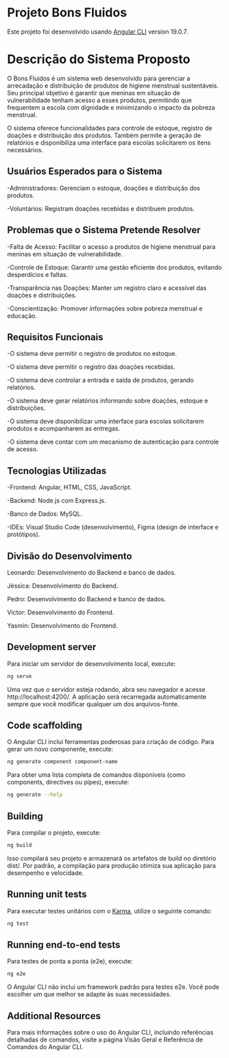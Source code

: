 # Projeto Bons Fluidos

Este projeto foi desenvolvido usando [Angular CLI](https://github.com/angular/angular-cli) version 19.0.7.

# Descrição do Sistema Proposto

O Bons Fluidos é um sistema web desenvolvido para gerenciar a arrecadação e distribuição de produtos de higiene menstrual sustentáveis. Seu principal objetivo é garantir que meninas em situação de vulnerabilidade tenham acesso a esses produtos, permitindo que frequentem a escola com dignidade e minimizando o impacto da pobreza menstrual.

O sistema oferece funcionalidades para controle de estoque, registro de doações e distribuição dos produtos. Também permite a geração de relatórios e disponibiliza uma interface para escolas solicitarem os itens necessários.

## Usuários Esperados para o Sistema

-Administradores: Gerenciam o estoque, doações e distribuição dos produtos.

-Voluntários: Registram doações recebidas e distribuem produtos.


## Problemas que o Sistema Pretende Resolver

-Falta de Acesso: Facilitar o acesso a produtos de higiene menstrual para meninas em situação de vulnerabilidade.

-Controle de Estoque: Garantir uma gestão eficiente dos produtos, evitando desperdícios e faltas.

-Transparência nas Doações: Manter um registro claro e acessível das doações e distribuições.

-Conscientização: Promover informações sobre pobreza menstrual e educação.

## Requisitos Funcionais

-O sistema deve permitir o registro de produtos no estoque.

-O sistema deve permitir o registro das doações recebidas.

-O sistema deve controlar a entrada e saída de produtos, gerando relatórios.

-O sistema deve gerar relatórios informando sobre doações, estoque e distribuições.

-O sistema deve disponibilizar uma interface para escolas solicitarem produtos e acompanharem as entregas.

-O sistema deve contar com um mecanismo de autenticação para controle de acesso.

## Tecnologias Utilizadas

-Frontend: Angular, HTML, CSS, JavaScript.

-Backend: Node.js com Express.js.

-Banco de Dados: MySQL.

-IDEs: Visual Studio Code (desenvolvimento), Figma (design de interface e protótipos).

## Divisão do Desenvolvimento

Leonardo: Desenvolvimento do Backend e banco de dados.

Jéssica: Desenvolvimento do Backend.

Pedro: Desenvolvimento do Backend e banco de dados.

Victor: Desenvolvimento do Frontend.

Yasmin: Desenvolvimento do Frontend.

## Development server

Para iniciar um servidor de desenvolvimento local, execute:

```bash
ng serve
```

Uma vez que o servidor esteja rodando, abra seu navegador e acesse http://localhost:4200/. A aplicação será recarregada automaticamente sempre que você modificar qualquer um dos arquivos-fonte.

## Code scaffolding

O Angular CLI inclui ferramentas poderosas para criação de código. Para gerar um novo componente, execute:

```bash
ng generate component component-name
```

Para obter uma lista completa de comandos disponíveis (como components, directives ou pipes), execute:

```bash
ng generate --help
```

## Building

Para compilar o projeto, execute:

```bash
ng build
```

Isso compilará seu projeto e armazenará os artefatos de build no diretório dist/. Por padrão, a compilação para produção otimiza sua aplicação para desempenho e velocidade.

## Running unit tests

Para executar testes unitários com o [Karma](https://karma-runner.github.io), utilize o seguinte comando:

```bash
ng test
```

## Running end-to-end tests

Para testes de ponta a ponta (e2e), execute:

```bash
ng e2e
```

O Angular CLI não inclui um framework padrão para testes e2e. Você pode escolher um que melhor se adapte às suas necessidades.

## Additional Resources

Para mais informações sobre o uso do Angular CLI, incluindo referências detalhadas de comandos, visite a página Visão Geral e Referência de Comandos do Angular CLI.
